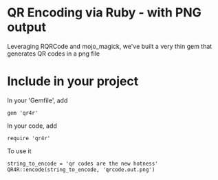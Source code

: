 # QR Encoding via Ruby - with PNG output

Leveraging RQRCode and mojo_magick, we've built a very thin gem that generates QR codes in a png file

# Include in your project

In your 'Gemfile', add

    gem 'qr4r'

In your code, add
    
    require 'qr4r'

To use it
   
    string_to_encode = 'qr codes are the new hotness'
    QR4R::encode(string_to_encode, 'qrcode.out.png')  



